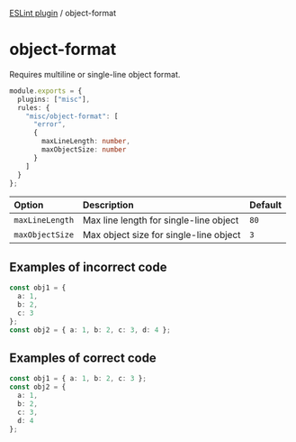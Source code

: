 [ESLint plugin](https://ilyub.github.io/eslint-plugin-misc/) / object-format

# object-format

Requires multiline or single-line object format.

```ts
module.exports = {
  plugins: ["misc"],
  rules: {
    "misc/object-format": [
      "error",
      {
        maxLineLength: number,
        maxObjectSize: number
      }
    ]
  }
};
```

| Option | Description | Default |
| :----- | :----- | :----- |
| `maxLineLength` | Max line length for single-line object | `80` |
| `maxObjectSize` | Max object size for single-line object | `3` |

## Examples of incorrect code

```ts
const obj1 = {
  a: 1,
  b: 2,
  c: 3
};
const obj2 = { a: 1, b: 2, c: 3, d: 4 };
```

## Examples of correct code

```ts
const obj1 = { a: 1, b: 2, c: 3 };
const obj2 = {
  a: 1,
  b: 2,
  c: 3,
  d: 4
};
```